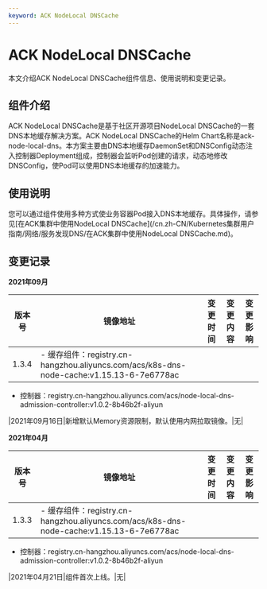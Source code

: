 ```yaml
---
keyword: ACK NodeLocal DNSCache
---
```


# ACK NodeLocal DNSCache

本文介绍ACK NodeLocal DNSCache组件信息、使用说明和变更记录。

## 组件介绍

ACK NodeLocal DNSCache是基于社区开源项目NodeLocal DNSCache的一套DNS本地缓存解决方案。ACK NodeLocal DNSCache的Helm Chart名称是ack-node-local-dns。本方案主要由DNS本地缓存DaemonSet和DNSConfig动态注入控制器Deployment组成，控制器会监听Pod创建的请求，动态地修改DNSConfig，使Pod可以使用DNS本地缓存的加速能力。

## 使用说明

您可以通过组件使用多种方式使业务容器Pod接入DNS本地缓存。具体操作，请参见[在ACK集群中使用NodeLocal DNSCache](/cn.zh-CN/Kubernetes集群用户指南/网络/服务发现DNS/在ACK集群中使用NodeLocal DNSCache.md)。

## 变更记录

**2021年09月**

|版本号|镜像地址|变更时间|变更内容|变更影响|
|---|----|----|----|----|
|1.3.4|-   缓存组件：registry.cn-hangzhou.aliyuncs.com/acs/k8s-dns-node-cache:v1.15.13-6-7e6778ac
-   控制器：registry.cn-hangzhou.aliyuncs.com/acs/node-local-dns-admission-controller:v1.0.2-8b46b2f-aliyun

|2021年09月16日|新增默认Memory资源限制，默认使用内网拉取镜像。|无|

**2021年04月**

|版本号|镜像地址|变更时间|变更内容|变更影响|
|---|----|----|----|----|
|1.3.3|-   缓存组件：registry.cn-hangzhou.aliyuncs.com/acs/k8s-dns-node-cache:v1.15.13-6-7e6778ac
-   控制器：registry.cn-hangzhou.aliyuncs.com/acs/node-local-dns-admission-controller:v1.0.2-8b46b2f-aliyun

|2021年04月21日|组件首次上线。|无|

